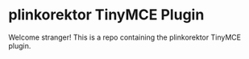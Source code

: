 # plinkorektor TinyMCE Plugin

Welcome stranger! This is a repo containing the plinkorektor TinyMCE plugin.
